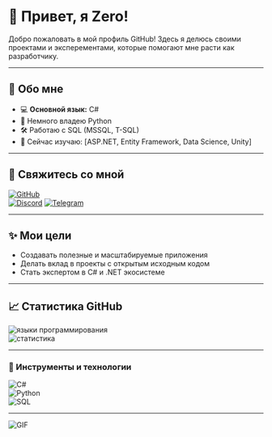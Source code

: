 # 👋 Привет, я Zero!  
Добро пожаловать в мой профиль GitHub! Здесь я делюсь своими проектами и эксперементами, которые помогают мне расти как разработчику.

---

## 🌟 Обо мне
- 💻 **Основной язык:** C#
- 🐍 Немного владею Python
- 🛠️ Работаю с SQL (MSSQL, T-SQL)
- 🌱 Сейчас изучаю: [ASP.NET, Entity Framework, Data Science, Unity]

---

## 🚀 Свяжитесь со мной
[![GitHub](https://img.shields.io/badge/GitHub-%2312100E.svg?style=for-the-badge&logo=github&logoColor=white)](https://github.com/ZeroStalker3)  
[![Discord](https://img.shields.io/badge/Discord-%237289DA.svg?style=for-the-badge&logo=discord&logoColor=white)](https://discord.com/users/373804077932609536)
[![Telegram](https://img.shields.io/badge/Telegram-%232CA5E0.svg?style=for-the-badge&logo=telegram&logoColor=white)](https://t.me/zeroyzz)

---

## ✨ Мои цели
- Создавать полезные и масштабируемые приложения
- Делать вклад в проекты с открытым исходным кодом
- Стать экспертом в C# и .NET экосистеме

---

## 📈 Статистика GitHub
![языки программирования](https://github-readme-stats.vercel.app/api/top-langs/?username=yourusername&layout=compact&theme=radical)  
![статистика](https://github-readme-stats.vercel.app/api?username=yourusername&show_icons=true&theme=radical)

---

### 🔧 Инструменты и технологии
![C#](https://img.shields.io/badge/C%23-%23239120.svg?style=for-the-badge&logo=c-sharp&logoColor=white)  
![Python](https://img.shields.io/badge/Python-%2314354C.svg?style=for-the-badge&logo=python&logoColor=white)  
![SQL](https://img.shields.io/badge/SQL-%2300f.svg?style=for-the-badge&logo=microsoft-sql-server&logoColor=white)

---

![GIF](https://github.com/ZeroStalker3/repo/raw/main/the-eminence-in-shadow-the-eminence-of-shadow.gif)

